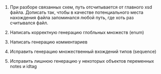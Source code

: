 

1. При разборе связанных схем, путь отсчитывается от главного xsd файла. Дописать так, чтобы в качестве потенциального  места нахождения файла запоминался любой путь, где хоть раз считывался файл.

2. Написать корректную генерацию глобльных множеств (enum)

3. Написать генерацию комментариев

4. Исправить генерацию множественный вхождений типов (sequence)

5. Исправить лишнюю генерацию у некоторых объектов переменных notes и idtag
